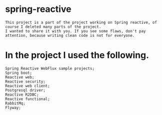 # spring-reactive

    This project is a part of the project working on Spring reactive, of course I deleted many parts of the project.
    I wanted to share it with you. If you see some flaws, don't pay attention, because writing clean code is not for everyone.

# In the project I used the following.

    Spring Reactive WebFlux sample projects;
    Spring boot;
    Reactive web;
    Reactive security;
    Reactive web client;
    Postgresql driver;
    Reactive R2DBC;
    Reactive functional;
    RabbitMq;
    Flyway;






